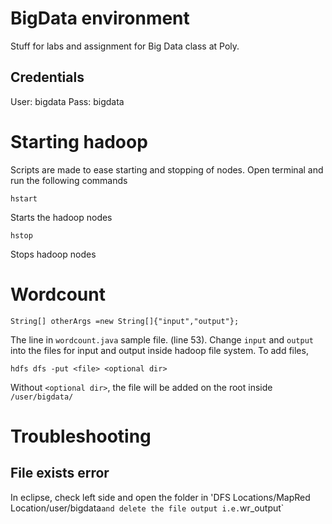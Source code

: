 # BigData environment

Stuff for labs and assignment for Big Data class at Poly. 

## Credentials

User: bigdata
Pass: bigdata

# Starting hadoop

Scripts are made to ease starting and stopping of nodes. Open terminal and run
the following commands

```
hstart
```

Starts the hadoop nodes

```
hstop
```

Stops hadoop nodes

# Wordcount

```
String[] otherArgs =new String[]{"input","output"};
```

The line in `wordcount.java` sample file. (line 53). Change `input` and
`output` into the files for input and output inside hadoop file system. To add
files,

```
hdfs dfs -put <file> <optional dir> 
```

Without `<optional dir>`, the file will be added on the root inside
`/user/bigdata/`

# Troubleshooting

## File exists error

In eclipse, check left side and open the folder in 'DFS Locations/MapRed
Location/user/bigdata` and delete
the file output i.e. `wr_output`
